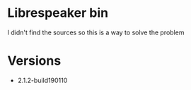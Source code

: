 # Librespeaker bin
I didn't find the sources so this is a way to solve the problem

# Versions
* 2.1.2-build190110
